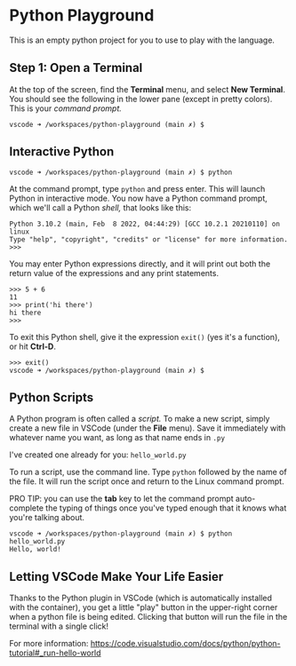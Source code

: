 # Python Playground
This is an empty python project for you to use to play with the language.

## Step 1: Open a Terminal
At the top of the screen, find the **Terminal** menu, and select **New Terminal**. You should see the following in the lower pane (except in pretty colors). This is your *command prompt.*

```
vscode ➜ /workspaces/python-playground (main ✗) $
```

## Interactive Python
```
vscode ➜ /workspaces/python-playground (main ✗) $ python
```
At the command prompt, type `python` and press enter. This will launch Python in interactive mode. You now have a Python command prompt, which we'll call a Python *shell,* that looks like this:
```
Python 3.10.2 (main, Feb  8 2022, 04:44:29) [GCC 10.2.1 20210110] on linux
Type "help", "copyright", "credits" or "license" for more information.
>>>
```
You may enter Python expressions directly, and it will print out both the return value of the expressions and any print statements. 
```
>>> 5 + 6
11
>>> print('hi there')
hi there
>>>
```
To exit this Python shell, give it the expression `exit()` (yes it's a function), or hit **Ctrl-D**.
```
>>> exit()
vscode ➜ /workspaces/python-playground (main ✗) $
```

## Python Scripts
A Python program is often called a *script.* To make a new script, simply create a new file in VSCode (under the **File** menu). Save it immediately with whatever name you want, as long as that name ends in `.py`

I've created one already for you: `hello_world.py`

To run a script, use the command line. Type `python` followed by the name of the file. It will run the script once and return to the Linux command prompt.

PRO TIP: you can use the **tab** key to let the command prompt auto-complete the typing of things once you've typed enough that it knows what you're talking about.

```
vscode ➜ /workspaces/python-playground (main ✗) $ python hello_world.py 
Hello, world!
```

## Letting VSCode Make Your Life Easier
Thanks to the Python plugin in VSCode (which is automatically installed with the container), you get
a little "play" button in the upper-right corner when a python file is being edited. Clicking that button will run the file in the terminal with a single click!

For more information: <https://code.visualstudio.com/docs/python/python-tutorial#_run-hello-world>